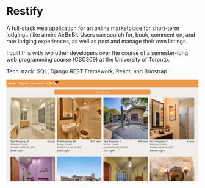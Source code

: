 # Restify
A full-stack web application for an online marketplace for short-term lodgings (like a mini AirBnB). Users can search for, book, comment on, and rate lodging experiences, as well as post and manage their own listings.

I built this with two other developers over the course of a semester-long web programming course (CSC309) at the University of Toronto.

Tech stack: SQL, Django REST Framework, React, and Boostrap.

![Restify Home](/Images/restify-home.png "Restify Home")